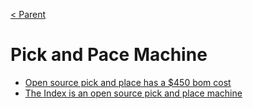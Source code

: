 [< Parent](../Readme.md)

# Pick and Pace Machine

- [Open source pick and place has a $450 bom cost](https://hackaday.com/2020/05/11/open-source-pick-and-place-has-a-450-bom-cost/)
- [The Index is an open source pick and place machine](https://github.com/sphawes/index)
